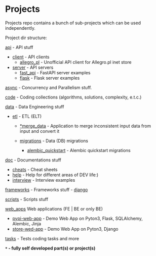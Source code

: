 # Projects

Projects repo contains a bunch of sub-projects which can be used independently.


Project dir structure:

[api](/api) - API stuff
   - [client](/api/client) - API clients
        - [allegro_pl](/api/client/001_allegro_pl) - Unofficial API client for Allegro.pl inet store
   - [server](/api/server) - API servers
        - [fast_api](/api/server/fast_api) - FastAPI server examples
        - [flask](/api/server/flask) - Flask server examples

[async](/async) - Concurrency and Parallelism stuff.

[code](/code) - Coding collections (algorithms, solutions, complexity, e.t.c.)

[data](/data) - Data Engineering stuff
   - [etl](/data/etl) - ETL (ELT)
        - [*merge_data](/data/etl/001_merge_data) - Application to merge inconsistent input data from input and convert it

        - [migrations](/data/migrations) - Data (DB) migrations
          - [alembic_quickstart](/data/migrations/001_alembic_quickstart) - Alembic quickstart migrations


[doc](/doc) - Documentations stuff
   - [cheats](/doc/cheats) - Cheat sheets
   - [help](/doc/help) - Help for different areas of DEV life:)
   - [interview](/doc/interview) - Interview examples 

[frameworks](/frameworks) - Frameworks stuff
    - [django](/frameworks)

[scripts](/scripts) - Scripts stuff

[web_apps](/web_apps) Web applications (FE | BE or only BE) 
   - [pypi-web-app](/web_apps/001_pypi) - Demo Web App on Pyton3, Flask, SQLAlchemy, Alembic, Jinja
   - [store-wed-app](/web_apps/002_store) - Demo Web App on Pyton3, Django

[tasks](/tasks) - Tests coding tasks and more

**`*` - fully self developed part(s) or project(s)**